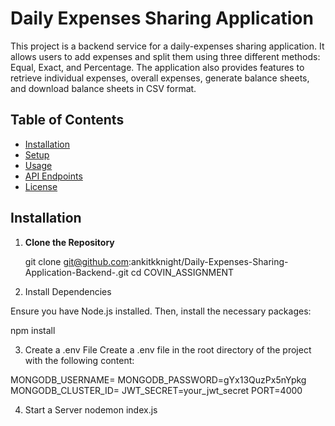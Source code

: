 # Daily Expenses Sharing Application

This project is a backend service for a daily-expenses sharing application. It allows users to add expenses and split them using three different methods: Equal, Exact, and Percentage. The application also provides features to retrieve individual expenses, overall expenses, generate balance sheets, and download balance sheets in CSV format.

## Table of Contents

- [Installation](#installation)
- [Setup](#setup)
- [Usage](#usage)
- [API Endpoints](#api-endpoints)
- [License](#license)

## Installation

1. **Clone the Repository**

   git clone git@github.com:ankitkknight/Daily-Expenses-Sharing-Application-Backend-.git
   cd COVIN_ASSIGNMENT

2. Install Dependencies

Ensure you have Node.js installed. Then, install the necessary packages:

npm install

3. Create a .env File
Create a .env file in the root directory of the project with the following content:

MONGODB_USERNAME=<username>
MONGODB_PASSWORD=gYx13QuzPx5nYpkg
MONGODB_CLUSTER_ID=<clusterid>
JWT_SECRET=your_jwt_secret
PORT=4000

4. Start a Server
   nodemon index.js
   
